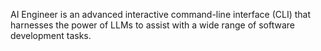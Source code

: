 AI Engineer is an advanced interactive command-line interface (CLI) that harnesses the power of LLMs to assist with a wide range of software development tasks. 

